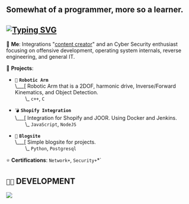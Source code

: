 ## Somewhat of a programmer, more so a learner.

## [![Typing SVG](https://readme-typing-svg.demolab.com?font=Terminess%2BNerd%2BFont%2BMono&duration=1999&pause=403&color=49F7B6FD&center=true&random=true&width=540&height=40&lines=Projects%3A+Robotic+Arm;Projects%3A+Blogsite;Studying%3A+Network%2B;Studying%3A+Security%2B;Projects%3A+Shopify+Integration;Studying)](https://git.io/typing-svg)


💬 **Me**: Integrations "[content creator](https://www.youtube.com/@relic3359)" and an Cyber Security enthusiast focusing on offensive development, operating system internals, reverse engineering, and general IT.

🌱 **Projects**:

- `🦾` **`Robotic Arm`**<br>
\\___[ Robotic Arm that is a 2DOF, harmonic drive, Inverse/Forward Kinematics, and Object Detection.<br>
&nbsp;&nbsp;&nbsp;&nbsp;&nbsp;&nbsp;&nbsp;\\\_ `c++`, `C`

- `💣` **`Shopify Integration`**<br>
\\___[ Integration for Shopify and JOOR. Using Docker and Jenkins.<br>
&nbsp;&nbsp;&nbsp;&nbsp;&nbsp;&nbsp;&nbsp;\\\_ `JavaScript`, `NodeJS`

- `🐧` **`Blogsite`**<br>
\\___[ Simple blogsite for projects.<br>
&nbsp;&nbsp;&nbsp;&nbsp;&nbsp;&nbsp;&nbsp;\\\_ `Python`, `Postgresql`

⭐ **Certifications**: `Network+`, `Security+`*`

## `👨‍💻` DEVELOPMENT
[![](https://skillicons.dev/icons?i=c,cpp,cs,python,bash,powershell,visualstudio,vscode,windows,github,docker)](https://skillicons.dev)

